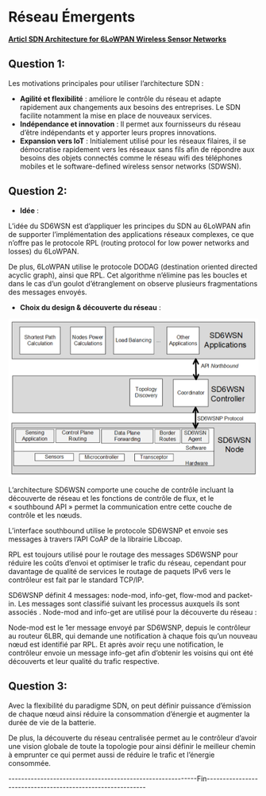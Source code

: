 # Réseau Émergents

[**Articl SDN Architecture for 6LoWPAN Wireless Sensor Networks**](https://www.mdpi.com/1424-8220/18/11/3738/htm)

## Question 1:

Les motivations principales pour utiliser l’architecture SDN :
* __Agilité et flexibilité__ : améliore le contrôle du réseau et adapte rapidement aux changements aux besoins des entreprises. Le SDN facilite notamment la mise en place de nouveaux services.
* __Indépendance et innovation__ : Il permet aux fournisseurs du réseau d’être indépendants et y apporter leurs propres innovations.
* __Expansion vers IoT__ : Initialement utilisé pour les réseaux filaires, il se démocratise rapidement vers les réseaux sans fils afin de répondre aux besoins des objets connectés comme le réseau wifi des téléphones mobiles et le software-defined wireless sensor networks (SDWSN).


## Question 2:

* __Idée__ :

L’idée du SD6WSN est d’appliquer les principes du SDN au 6LoWPAN afin de supporter l’implémentation des applications réseaux complexes, ce que n’offre pas le protocole RPL (routing protocol for low power networks and losses) du 6LoWPAN.

De plus, 6LoWPAN utilise le protocole DODAG (destination oriented directed acyclic graph), ainsi que RPL. Cet algorithme n’élimine pas les boucles et dans le cas d’un goulot d’étranglement on observe plusieurs fragmentations des messages envoyés.

* __Choix du design & découverte du réseau__ :

![Architecture du SD6WSN](img1.png "Architecture du SD6WSN")


L’architecture SD6WSN comporte une couche de contrôle incluant la découverte de réseau et les fonctions de contrôle de flux, et le « southbound API » permet la communication entre cette couche de contrôle et les nœuds.

L’interface southbound utilise le protocole SD6WSNP et envoie ses messages à travers l’API CoAP de la librairie Libcoap.

RPL est toujours utilisé pour le routage des messages SD6WSNP pour réduire les coûts d’envoi et optimiser le trafic du réseau, cependant pour davantage de qualité de services le routage de paquets IPv6 vers le contrôleur est fait par le standard TCP/IP.

SD6WSNP définit 4 messages: node-mod, info-get, flow-mod and packet-in. Les messages sont classifié suivant les processus auxquels ils sont associés . Node-mod and info-get are utilisé pour la découverte du réseau :

Node-mod est le 1er message envoyé par SD6WSNP, depuis le contrôleur au routeur 6LBR, qui demande une notification à chaque fois qu’un nouveau nœud est identifié par RPL. Et après avoir reçu une notification, le contrôleur envoie un message info-get afin d’obtenir les voisins qui ont été découverts et leur qualité du trafic respective.

## Question 3:

Avec la flexibilité du paradigme SDN, on peut définir puissance d’émission de chaque nœud ainsi réduire la consommation d’énergie et augmenter la durée de vie de la batterie.

De plus, la découverte du réseau centralisée permet au le contrôleur d’avoir une vision globale de toute la topologie pour ainsi définir le meilleur chemin à emprunter ce qui permet aussi de réduire le trafic et l’énergie consommée.




-----------------------------------------------------------Fin-----------------------------------------------------------
